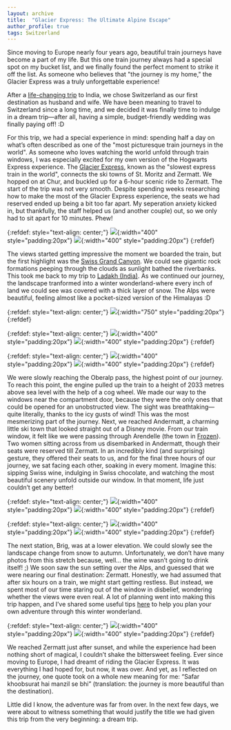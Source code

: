 ```yaml
---
layout: archive
title:  "Glacier Express: The Ultimate Alpine Escape"
author_profile: true
tags: Switzerland
---
```


Since moving to Europe nearly four years ago, beautiful train journeys have become a part of my life. But this one train journey always had a special spot on my bucket list, and we finally found the perfect moment to strike it off the list. As someone who believes that "the journey is my home," the Glacier Express was a truly unforgettable experience!

After a [life-changing trip](https://mugdhak30.github.io/court-wedding-Maharashtra-India/) to India, we chose Switzerland as our first destination as husband and wife. We have been meaning to travel to Switzerland since a long time, and we decided it was finally time to indulge in a dream trip—after all, having a simple, budget-friendly wedding was finally paying off! :D

For this trip, we had a special experience in mind: spending half a day on what’s often described as one of the  "most picturesque train journeys in the world".  As someone who loves watching the world unfold through train windows, I was especially excited for my own version of the Hogwarts Express experience. The [Glacier Express](https://www.glacierexpress.ch/en), known as the "slowest express train in the world", connects the ski towns of St. Moritz and Zermatt. We hopped on at Chur, and buckled up for a 6-hour scenic ride to Zermatt. The start of the trip was not very smooth. Despite spending weeks researching how to make the most of the Glacier Express experience, the seats we had reserved ended up being a bit too far apart. My seperation anxiety kicked in, but thankfully, the staff helped us (and another couple) out, so we only had to sit apart for 10 minutes. Phew! 

{:refdef: style="text-align: center;"}
![](/images/Glacier1.jpg){:width="400" style="padding:20px"}
![](/images/Glacier2.jpg){:width="400" style="padding:20px"}
{:refdef}

The views started getting impressive the moment we boarded the train, but the first highlight was the [Swiss Grand Canyon](https://www.myswitzerland.com/en/experiences/ruinaulta-switzerlands-grand-canyon/). We could see gigantic rock formations peeping through the clouds as sunlight bathed the riverbanks. This took me back to my trip to [Ladakh (India)](https://mugdhak30.github.io/Ladakh-Little-Tibet/). As we continued our journey, the landscape tranformed into a winter wonderland-where every inch of land we could see was covered with a thick layer of snow. The Alps were beautiful, feeling almost like a pocket-sized version of the Himalayas :D 

{:refdef: style="text-align: center;"}
![](/images/Glacier3.jpg){:width="750" style="padding:20px"}
{:refdef}

{:refdef: style="text-align: center;"}
![](/images/Glacier4.jpg){:width="400" style="padding:20px"}
![](/images/Glacier5.jpg){:width="400" style="padding:20px"}
{:refdef}


{:refdef: style="text-align: center;"}
![](/images/Glacier6.jpg){:width="400" style="padding:20px"}
![](/images/Glacier7.jpg){:width="400" style="padding:20px"}
{:refdef}

We were slowly reaching the Oberalp pass, the highest point of our journey. To reach this point, the engine pulled up the train to a height of 2033 metres above sea level with the help of a cog wheel. We made our way to the windows near the compartment door, because they were the only ones that could be opened for an unobstructed view. The sight was breathtaking—quite literally, thanks to the icy gusts of wind! This was the most mesmerizing part of the journey. Next, we reached Andermatt, a charming little ski town that looked straight out of a Disney movie. From our train window, it felt like we were passing through Arendelle (the town in [Frozen](https://en.wikipedia.org/wiki/Frozen_(2013_film))). Two women sitting across from us disembarked in Andermatt, though their seats were reserved till Zermatt. In an incredibly kind (and surprising) gesture, they offered their seats to us, and for the final three hours of our journey, we sat facing each other, soaking in every moment. Imagine this: sipping Swiss wine, indulging in Swiss chocolate, and watching the most beautiful scenery unfold outside our window. In that moment, life just couldn’t get any better! 

{:refdef: style="text-align: center;"}
![](/images/Glacier10.jpg){:width="400" style="padding:20px"}
![](/images/Glacier11.jpg){:width="400" style="padding:20px"}
{:refdef} 


{:refdef: style="text-align: center;"}
![](/images/Glacier8.jpg){:width="400" style="padding:20px"}
![](/images/Glacier9.jpg){:width="400" style="padding:20px"}
{:refdef}

The next station, Brig, was at a lower elevation. We could slowly see the landscape change from snow to autumn. Unfortunately, we don’t have many photos from this stretch because, well… the wine wasn’t going to drink itself! ;) We soon saw the sun setting over the Alps, and guessed that we were nearing our final destination: Zermatt. Honestly, we had assumed that after six hours on a train, we might start getting restless. But instead, we spent most of our time staring out of the window in disbelief, wondering whether the views were even real. A lot of planning went into making this trip happen, and I’ve shared some useful tips [here](https://mugdhak30.github.io/glacier_express_tips/) to help you plan your own adventure through this winter wonderland.

{:refdef: style="text-align: center;"}
![](/images/Glacier12.jpg){:width="400" style="padding:20px"}
![](/images/Glacier13.jpg){:width="400" style="padding:20px"}
{:refdef}

We reached Zermatt just after sunset, and while the experience had been nothing short of magical, I couldn’t shake the bittersweet feeling. Ever since moving to Europe, I had dreamt of riding the Glacier Express. It was everything I had hoped for, but now, it was over. And yet, as I reflected on the journey, one quote took on a whole new meaning for me: “Safar khoobsurat hai manzil se bhi” (translation: the journey is more beautiful than the destination).

Little did I know, the adventure was far from over. In the next few days, we were about to witness something that would justify the title we had given this trip from the very beginning: a dream trip. 
